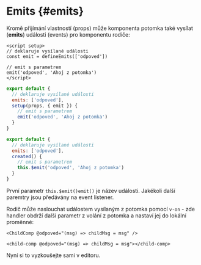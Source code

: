# Emits {#emits}

Kromě přijímání vlastností (props) může komponenta potomka také vysílat (**emits**) události (events) pro komponentu rodiče:

<div class="composition-api">
<div class="sfc">

```vue
<script setup>
// deklaruje vysílané události
const emit = defineEmits(['odpoved'])

// emit s parametrem
emit('odpoved', 'Ahoj z potomka')
</script>
```

</div>

<div class="html">

```js
export default {
  // deklaruje vysílané události
  emits: ['odpoved'],
  setup(props, { emit }) {
    // emit s parametrem
    emit('odpoved', 'Ahoj z potomka')
  }
}
```

</div>

</div>

<div class="options-api">

```js
export default {
  // deklaruje vysílané události
  emits: ['odpoved'],
  created() {
    // emit s parametrem
    this.$emit('odpoved', 'Ahoj z potomka')
  }
}
```

</div>

První parametr <span class="options-api">`this.$emit()`</span><span class="composition-api">`emit()`</span> je název události. Jakékoli další paremtry jsou předávány na event listener.

Rodič může naslouchat událostem vysílaným z potomka pomocí `v-on` - zde handler obdrží další parametr z volání z potomka a nastaví jej do lokální proměnné:

<div class="sfc">

```vue-html
<ChildComp @odpoved="(msg) => childMsg = msg" />
```

</div>
<div class="html">

```vue-html
<child-comp @odpoved="(msg) => childMsg = msg"></child-comp>
```

</div>

Nyní si to vyzkoušejte sami v editoru.
